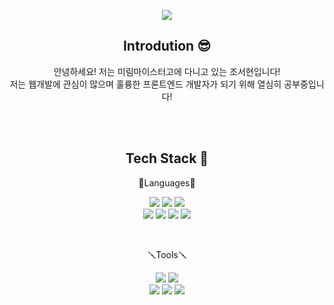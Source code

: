 <div align="center">
<p>
 <img src="https://capsule-render.vercel.app/api?type=waving&color=auto&height=250&section=header&text=Hi!%20I'm%20Seohyun&fontSize=90" />
</p>

 
## Introdution 😎
안녕하세요! 저는 미림마이스터고에 다니고 있는 조서현입니다! <br>
저는 웹개발에 관심이 많으며 훌륭한 프론트엔드 개발자가 되기 위해 열심히 공부중입니다!

<br><br>

## Tech Stack 📖
<p>🧸Languages🧸</p>
<p>
  <img src="https://img.shields.io/badge/HTML5-E34F26?style=flat&logo=HTML5&logoColor=white" />
  <img src="https://img.shields.io/badge/JavaScript-F7DF1E?style=flat&logo=JavaScript&logoColor=white" />
  <img src="https://img.shields.io/badge/CSS3-1572B6?style=flat&logo=CSS3&logoColor=white" /> <br>
  <img src="https://img.shields.io/badge/python-3776AB?style=flat&logo=python&logoColor=white" />
  <img src="https://img.shields.io/badge/java-007396?style=flat&logo=java&logoColor=white" />
  <img src="https://img.shields.io/badge/c-A8B9CC?style=flat&logo=c&logoColor=white" />
  <img src="https://img.shields.io/badge/kotlin-7F52FF?style=flat&logo=kotlin&logoColor=white" />
</p><br>
<p>🪛Tools🪛</p>
<p>
  <img src="https://img.shields.io/badge/intelliJ IDEA-000000?style=flat&logo=intelliJ IDEA&logoColor=white" />
  <img src="https://img.shields.io/badge/Visual Studio Code-007ACC?style=flat&logo=Visual Studio Code&logoColor=white" /> <br>
  <img src="https://img.shields.io/badge/Visual Studio-5C2D91?style=flat&logo=Visual Studio&logoColor=white" />
  <img src="https://img.shields.io/badge/PyCharm-000000?style=flat&logo=PyCharm&logoColor=white" />
  <img src="https://img.shields.io/badge/Android Studio-3DDC84?style=flat&logo=Android Studio&logoColor=white" />
</p>
<br>
<!-- <p align="center">
 <img src="https://github-readme-stats.vercel.app/api/top-langs/?username=csh1203&layout=compact"><br><br>
</p> -->
</div>

